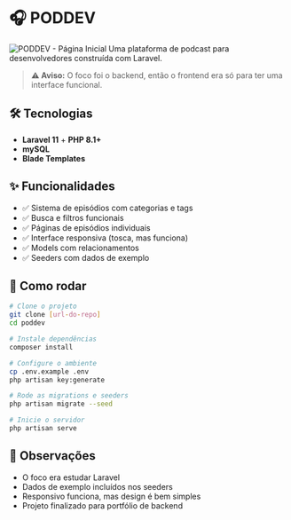 # 🎧 PODDEV

![PODDEV - Página Inicial](https://github.com/user-attachments/assets/efee0346-94c3-40e8-863d-0b728067f269)
Uma plataforma de podcast para desenvolvedores construída com Laravel. 

> **⚠️ Aviso:** O foco foi o backend, então o frontend era só para ter uma interface funcional.

## 🛠️ Tecnologias

- **Laravel 11** + **PHP 8.1+**
- **mySQL**
- **Blade Templates**

## ✨ Funcionalidades

- ✅ Sistema de episódios com categorias e tags
- ✅ Busca e filtros funcionais
- ✅ Páginas de episódios individuais
- ✅ Interface responsiva (tosca, mas funciona)
- ✅ Models com relacionamentos
- ✅ Seeders com dados de exemplo

## 🚀 Como rodar

```bash
# Clone o projeto
git clone [url-do-repo]
cd poddev

# Instale dependências
composer install

# Configure o ambiente
cp .env.example .env
php artisan key:generate

# Rode as migrations e seeders
php artisan migrate --seed

# Inicie o servidor
php artisan serve
```

## 📝 Observações

- O foco era estudar Laravel
- Dados de exemplo incluídos nos seeders
- Responsivo funciona, mas design é bem simples
- Projeto finalizado para portfólio de backend
